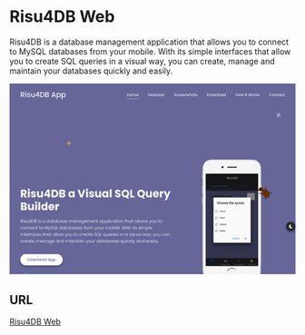 # Risu4DB Web

Risu4DB is a database management application that allows you to connect to MySQL databases from your mobile. With its simple interfaces that allow you to create SQL queries in a visual way, you can create, manage and maintain your databases quickly and easily.

![gbuttoncapture](img/preview.png)

## URL

[Risu4DB Web](https://rodrisolisavila.github.io/risu4db/)